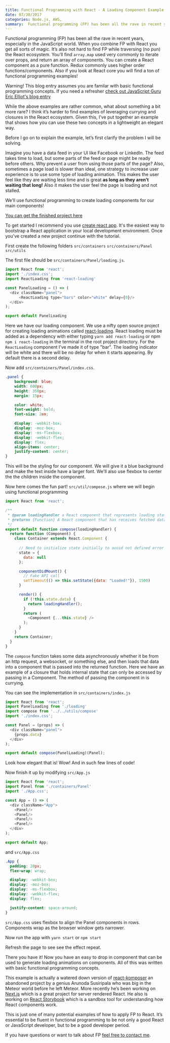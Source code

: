 ```yaml
---
title: Functional Programming with React - A Loading Component Example
date: 07/30/2017
categories: Node.js, AWS,
summary:  Functional programming (FP) has been all the rave in recent years, especially in the JavaScript world. When you combine FP with React you get all sorts of magic. 
---
```


Functional programming (FP) has been all the rave in recent years, especially in the JavaScript world. When you combine FP with React you get all sorts of magic. It’s also not hard to find FP while traversing (no pun) the React ecosystem. You’ll find `array.map` used very commonly to iterate over props, and return an array of components. You can create a React component as a pure function. Redux commonly uses higher order functions/components. Also if you look at React core you will find a ton of functional programming examples!

Warning! This blog entry assumes you are familar with basic functional programming concepts. If you need a refresher [check out JavaScript Guru Eric Elliot's blog entry](https://medium.com/javascript-scene/the-two-pillars-of-javascript-pt-2-functional-programming-a63aa53a41a4)

While the above examples are rather common, what about something a bit more rare? I think it’s harder to find examples of leveraging currying and closures in the React ecosystem. Given this, I’ve put together an example that shows how you can use these two concepts in a lightweight an elegant way.

Before I go on to explain the example, let’s first clarify the problem I will be solving. 

Imagine you have a data feed in your UI like Facebook or LinkedIn. The feed takes time to load, but some parts of the feed or page might be ready before others. Why prevent a user from using those parts of the page? Also, sometimes a page load is slower than ideal, one strategy to increase user experience is to use some type of loading animation. This makes the user feel like they are waiting less time and is great **as long as they aren’t waiting that long!** Also it makes the user feel the page is loading and not stalled.

We’ll use functional programming to create loading components for our main components!

[You can get the finished project here](https://github.com/danielbh/functional-programming-react-loading-component)

To get started I recommend you use [create react app](https://github.com/facebookincubator/create-react-app). It's the easiest way to bootstrap a React application in your local development environment. Once you've created a new project continue with the tutorial.

First create the following folders `src/containers` `src/containers/Panel` `src/utils`

 The first file should be `src/containers/Panel/loading.js`. 

```javascript
import React from 'react';
import './index.css';
import ReactLoading from 'react-loading'

const PanelLoading = () => (
  <div className="panel">
      <ReactLoading type="bars" color="white" delay={0}/>
  </div>
);

export default PanelLoading
```
Here we have our loading component. We use a nifty open source project for creating loading animations called [react-loading](https://github.com/fakiolinho/react-loading). React loading must be added as a dependency with either typing `yarn add react-loading` or npm `npm i react-loading` in the terminal in the root project directory. For the `ReactLoading` component I've made it of type "bar". The loading indicator will be white and there will be no delay for when it starts appearing. By default there is a second delay. 


Now add `src/containers/Panel/index.css`. 

```css
.panel {
    background: blue;
    width: 600px;
    height: 350px;
    margin: 15px;

    color: white;
    font-weight: bold;
    font-size: 2em;

    display: -webkit-box;
    display: -moz-box;
    display: -ms-flexbox;
    display: -webkit-flex;
    display: flex;
    align-items: center;
    justify-content: center;
}

```

This will be the styling for our component. We will give it a blue background and make the text inside have a larger font. We'll also use flexbox to center the the children inside the component.

Now here comes the fun part! `src/util/compose.js` where we will begin using functional programming

```javascript
import React from 'react';

/**
 * @param loadingHandler a React component that represents loading state
 * @returns {Function} A React component that has receives fetched data as props
 */
export default function compose(loadingHandler) {
  return function (Component) {
    class Container extends React.Component {
      
      // Need to initialize state initially to avoid not defined error
      state = {
        data: null
      };

      componentDidMount() {
        // Fake API call
        setTimeout(() => this.setState({data: "Loaded!"}), 1500)
      }

      render() {
        if (!this.state.data) {
          return loadingHandler();
        }
        return (
          <Component {...this.state} />
        );
      }
    }
    return Container;
  }
}
```
The `compose` function takes some data asynchronously whether it be from an http request, a websocket, or something else, and then loads that data into a component that is passed into the returned function. Here we have an example of a closure that holds internal state that can only be accessed by passing in a Component. The method of passing the component in is currying.

You can see the implementation in `src/containers/index.js`

```javascript
import React from 'react';
import PanelLoading from './loading'
import compose from '../../utils/compose'
import './index.css';

const Panel = (props) => (
  <div className="panel">
    {props.data}
  </div>
);

export default compose(PanelLoading)(Panel);
```

Look how elegant that is! Wow! And in such few lines of code!

Now finish it up by modifying `src/App.js`

```javascript
import React from 'react';
import Panel from './containers/Panel'
import './App.css';

const App = () => (
  <div className="App">
    <Panel/>
    <Panel/>
    <Panel/>
    <Panel/>
  </div>
);

export default App;
```

and `src/App.css`

```css
.App {
  padding: 20px;
  flex-wrap: wrap;

  display: -webkit-box;
  display: -moz-box;
  display: -ms-flexbox;
  display: -webkit-flex;
  display: flex;

  justify-content: space-around;
}
```
`src/App.css` uses flexbox to align the Panel components in rows. Components wrap as the browser window gets narrower.

Now run the app with `yarn start` or `npm start`

Refresh the page to see see the effect repeat.

There you have it! Now you have an easy to drop in component that can be used to generate loading animations on components. All of this was written with basic functional programming concepts.

This example is actually a watered down version of [react-komposer](https://github.com/arunoda/react-komposer) an abandoned project by a genius Arunoda Susiripala who was big in the Meteor world before he left Meteor. More recently he’s been working on [Next.js](https://github.com/zeit/next.js/) which is a great project for server rendered React. He also is working on [React Storybook](https://github.com/storybooks/storybook) which is a sandbox tool for understanding how React components work.

This is just one of many potential examples of how to apply FP to React. It’s essential to be fluent in functional programming to be not only a good React or JavaScript developer, but to be a good developer period. 

If you have questions or want to talk about FP [feel free to contact me](/contact/).
